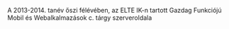 A 2013-2014. tanév őszi félévében, az ELTE IK-n tartott Gazdag Funkciójú Mobil és Webalkalmazások c. tárgy szerveroldala